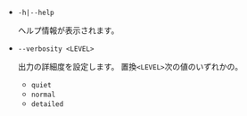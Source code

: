 * `-h|--help`

  ヘルプ情報が表示されます。

* `--verbosity <LEVEL>`

  出力の詳細度を設定します。 置換`<LEVEL>`次の値のいずれかの。
  
  * `quiet`
  * `normal`
  * `detailed`